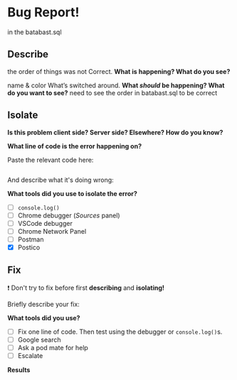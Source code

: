 # Bug Report!
in the batabast.sql

## Describe
the order of things was not Correct.
**What is happening? What do you see?**

name & color What’s switched around.
**What _should_ be happening? What do you want to see?**
 need to see  the order in batabast.sql to be correct 

## Isolate

**Is this problem client side? Server side? Elsewhere? How do you know?**

**What line of code is the error happening on?**

Paste the relevant code here:
```js
```

And describe what it's doing wrong:

**What tools did you use to isolate the error?**

- [ ] `console.log()`
- [ ] Chrome debugger (_Sources_ panel)
- [ ] VSCode debugger
- [ ] Chrome Network Panel
- [ ] Postman
- [x] Postico

<!-- Briefly describe how the tool helped you, and how you used it -->


## Fix

❗ Don't try to fix before first **describing** and **isolating!**

Briefly describe your fix:

**What tools did you use?**

- [ ] Fix one line of code. Then test using the debugger or `console.log()`s.
- [ ] Google search
- [ ] Ask a pod mate for help
- [ ] Escalate

**Results**

<!-- Go back to your original description. Is the app behaving how you want it to, now? Describe the bug, technically: what was your code doing wrong, and how did you fix it. -->